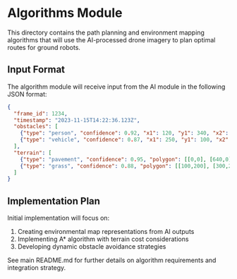 # Algorithms Module

This directory contains the path planning and environment mapping algorithms that will use the AI-processed drone imagery to plan optimal routes for ground robots.

## Input Format

The algorithm module will receive input from the AI module in the following JSON format:
```json
{
  "frame_id": 1234,
  "timestamp": "2023-11-15T14:22:36.123Z",
  "obstacles": [
    {"type": "person", "confidence": 0.92, "x1": 120, "y1": 340, "x2": 180, "y2": 480},
    {"type": "vehicle", "confidence": 0.87, "x1": 250, "y1": 100, "x2": 350, "y2": 200}
  ],
  "terrain": [
    {"type": "pavement", "confidence": 0.95, "polygon": [[0,0], [640,0], [640,120], [0,120]]},
    {"type": "grass", "confidence": 0.88, "polygon": [[100,200], [300,200], [300,400], [100,400]]}
  ]
}
```

## Implementation Plan

Initial implementation will focus on:

1. Creating environmental map representations from AI outputs
2. Implementing A* algorithm with terrain cost considerations
3. Developing dynamic obstacle avoidance strategies

See main README.md for further details on algorithm requirements and integration strategy.
